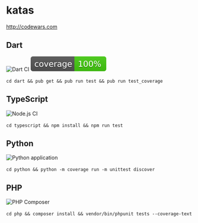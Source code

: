 # katas

http://codewars.com

## Dart
![Dart CI](https://github.com/n1kk0/katas/workflows/Dart%20CI/badge.svg)
![Coverage](https://raw.githubusercontent.com/n1kk0/katas/master/dart/coverage_badge.svg?sanitize=true)

`cd dart && pub get && pub run test && pub run test_coverage`

## TypeScript
![Node.js CI](https://github.com/n1kk0/katas/workflows/Node.js%20CI/badge.svg)

`cd typescript && npm install && npm run test`

## Python
![Python application](https://github.com/n1kk0/katas/workflows/Python%20application/badge.svg)

`cd python && python -m coverage run -m unittest discover`

## PHP
![PHP Composer](https://github.com/n1kk0/katas/workflows/PHP%20Composer/badge.svg)

`cd php && composer install && vendor/bin/phpunit tests --coverage-text`
